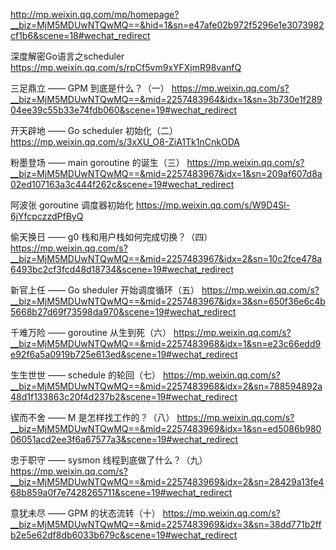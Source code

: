 http://mp.weixin.qq.com/mp/homepage?__biz=MjM5MDUwNTQwMQ==&hid=1&sn=e47afe02b972f5296e1e3073982cf1b6&scene=18#wechat_redirect

深度解密Go语言之scheduler
https://mp.weixin.qq.com/s/rpCf5vm9xYFXjmR98vanfQ

三足鼎立 —— GPM 到底是什么？（一）
https://mp.weixin.qq.com/s?__biz=MjM5MDUwNTQwMQ==&mid=2257483964&idx=1&sn=3b730e1f28904ee39c55b33e74fdb060&scene=19#wechat_redirect


开天辟地 —— Go scheduler 初始化（二）
https://mp.weixin.qq.com/s/3xXU_O8-ZiA1Tk1nCnkODA

粉墨登场 —— main goroutine 的诞生（三）
https://mp.weixin.qq.com/s?__biz=MjM5MDUwNTQwMQ==&mid=2257483967&idx=1&sn=209af607d8a02ed107163a3c444f262c&scene=19#wechat_redirect

阿波张 goroutine 调度器初始化
https://mp.weixin.qq.com/s/W9D4Sl-6jYfcpczzdPfByQ

偷天换日 —— g0 栈和用户栈如何完成切换？（四）
https://mp.weixin.qq.com/s?__biz=MjM5MDUwNTQwMQ==&mid=2257483967&idx=2&sn=10c2fce478a6493bc2cf3fcd48d18734&scene=19#wechat_redirect


新官上任 —— Go sheduler 开始调度循环（五）
https://mp.weixin.qq.com/s?__biz=MjM5MDUwNTQwMQ==&mid=2257483967&idx=3&sn=650f36e6c4b5668b27d69f73598da970&scene=19#wechat_redirect


千难万险 —— goroutine 从生到死（六）
https://mp.weixin.qq.com/s?__biz=MjM5MDUwNTQwMQ==&mid=2257483968&idx=1&sn=e23c66edd9e92f6a5a0919b725e613ed&scene=19#wechat_redirect

生生世世 —— schedule 的轮回（七）
https://mp.weixin.qq.com/s?__biz=MjM5MDUwNTQwMQ==&mid=2257483968&idx=2&sn=788594892a48d1f133863c20f4d237b2&scene=19#wechat_redirect

锲而不舍 —— M 是怎样找工作的？（八）
https://mp.weixin.qq.com/s?__biz=MjM5MDUwNTQwMQ==&mid=2257483969&idx=1&sn=ed5086b98006051acd2ee3f6a67577a3&scene=19#wechat_redirect

忠于职守 —— sysmon 线程到底做了什么？（九）
https://mp.weixin.qq.com/s?__biz=MjM5MDUwNTQwMQ==&mid=2257483969&idx=2&sn=28429a13fe468b859a0f7e7428265711&scene=19#wechat_redirect

意犹未尽 —— GPM 的状态流转（十）
https://mp.weixin.qq.com/s?__biz=MjM5MDUwNTQwMQ==&mid=2257483969&idx=3&sn=38dd771b2ffb2e5e62df8db6033b679c&scene=19#wechat_redirect